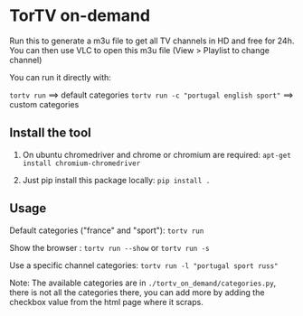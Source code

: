 # TorTV on-demand

Run this to generate a m3u file to get all TV channels in HD and free for
24h.
You can then use VLC to open this m3u file (View > Playlist to change channel)

You can run it directly with:

`tortv run`                              ==> default categories
`tortv run -c "portugal english sport"`  ==> custom categories

## Install the tool

1) On ubuntu chromedriver and chrome or chromium are required:
`apt-get install chromium-chromedriver`

2) Just pip install this package locally:
`pip install .`

## Usage

Default categories ("france" and "sport"):
`tortv run `

Show the browser :
`tortv run --show` or `tortv run -s`

Use a specific channel categories:
`tortv run -l "portugal sport russ"`


Note: The available categories are in `./tortv_on_demand/categories.py`, there is not all the categories there,
you can add more by adding the checkbox value from the html page where it scraps.
